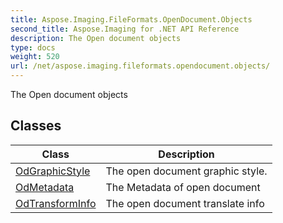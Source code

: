 ```yaml
---
title: Aspose.Imaging.FileFormats.OpenDocument.Objects
second_title: Aspose.Imaging for .NET API Reference
description: The Open document objects
type: docs
weight: 520
url: /net/aspose.imaging.fileformats.opendocument.objects/
---
```

The Open document objects

## Classes

| Class | Description |
| --- | --- |
| [OdGraphicStyle](./odgraphicstyle/) | The open document graphic style. |
| [OdMetadata](./odmetadata/) | The Metadata of open document |
| [OdTransformInfo](./odtransforminfo/) | The open document translate info |


